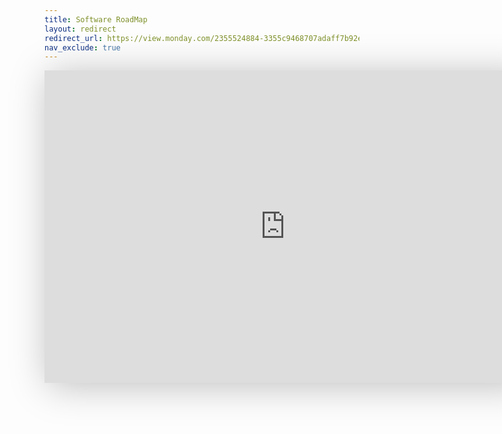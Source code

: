 ```yaml
---
title: Software RoadMap
layout: redirect
redirect_url: https://view.monday.com/2355524884-3355c9468707adaff7b92e06737a6a07?r=use1
nav_exclude: true
---
```


<iframe src="https://view.monday.com/embed/2355524884-3355c9468707adaff7b92e06737a6a07?r=use1"
width=770 height=500 style="border: 0; box-shadow: 5px 5px 56px 0px rgba(0,0,0,0.25);"></iframe>